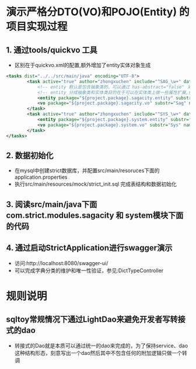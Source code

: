 # 演示严格分DTO(VO)和POJO(Entity) 的项目实现过程
## 1. 通过tools/quickvo 工具

* 区别在于quickvo.xml的配置,额外增加了entity实体对象生成

```xml
<tasks dist="../../src/main/java" encoding="UTF-8">
		<task active="true" author="zhongxuchen" include="^SAG_\w+" datasource="quickstart" swagger-model="true">
		    <!-- entity 默认是包含抽象类的，可以通过 has-abstract="false" 关闭 -->
		    <!-- entity 分成抽象类和实体类目的在于可以在实体类上做一些属性扩展,便于扩展附加查询属性 -->
			<entity package="${project.package}.sagacity.entity" substr="Sag" name="#{subName}"/>
			<vo package="${project.package}.sagacity.vo" substr="Sag" name="#{subName}VO" />
		</task>
		<task active="true" author="zhongxuchen" include="^SYS_\w+" datasource="quickstart" swagger-model="true">
			<entity package="${project.package}.system.entity" substr="Sys" name="#{subName}"/>
			<vo package="${project.package}.system.vo" substr="Sys" name="#{subName}VO" />
		</task>
</tasks>
```

## 2. 数据初始化
* 在mysql中创建strict数据库，并配置src/main/resoruces下面的application.properties
* 执行src/main/resources/mock/strict_init.sql 完成表结构和数据初始化

## 3. 阅读src/main/java下面com.strict.modules.sagacity 和 system模块下面的代码

## 4. 通过启动StrictApplication进行swagger演示
* 访问:http://localhost:8080/swagger-ui/ 
* 可以完成字典分类的维护和唯一性验证，参见:DictTypeController

# 规则说明
## sqltoy常规情况下通过LightDao来避免开发者写转接式的dao
* 转接式的Dao就是本质可以通过统一的dao来完成的，为了保持service、dao这种结构形态，刻意写出一个dao然后其中不包含任何的附加逻辑只做一个转调

